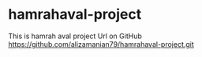 # hamrahaval-project
This is hamrah aval project Url on GitHub
https://github.com/alizamanian79/hamrahaval-project.git
